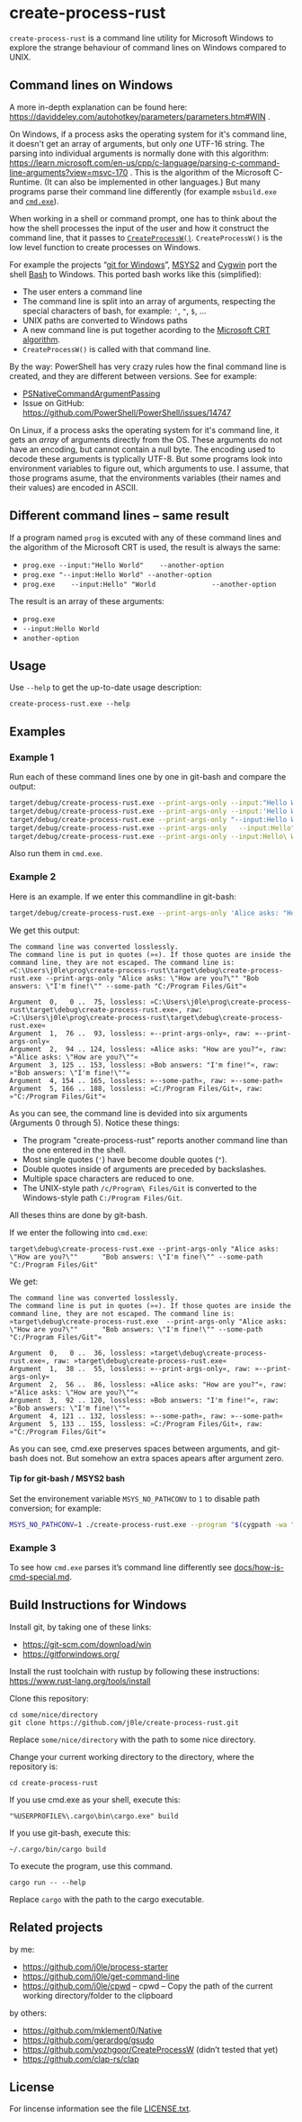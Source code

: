 # create-process-rust

`create-process-rust` is a command line utility for Microsoft Windows to explore the strange behaviour of command lines on Windows compared to UNIX.

## Command lines on Windows

A more in-depth explanation can be found here: https://daviddeley.com/autohotkey/parameters/parameters.htm#WIN .

On Windows, if a process asks the operating system for it's command line, it doesn't get an array of arguments, but only *one* UTF-16 string.
The parsing into individual arguments is normally done with this algorithm: https://learn.microsoft.com/en-us/cpp/c-language/parsing-c-command-line-arguments?view=msvc-170 .
This is the algorithm of the Microsoft C-Runtime. (It can also be implemented in other languages.)
But many programs parse their command line differently (for example `msbuild.exe` and [`cmd.exe`](/docs/how-is-cmd-special.md)).

When working in a shell or command prompt, one has to think about the how the shell processes the input of the user and how it construct the command line, that it passes to [`CreateProcessW()`](https://learn.microsoft.com/en-us/windows/win32/api/processthreadsapi/nf-processthreadsapi-createprocessw).
`CreateProcessW()` is the low level function to create processes on Windows.

For example the projects “[git for Windows](https://gitforwindows.org/)”, [MSYS2](https://www.msys2.org/) and [Cygwin](https://www.cygwin.com/) port the shell [Bash](https://en.wikipedia.org/wiki/Bash_(Unix_shell)) to Windows.
This ported bash works like this (simplified):

- The user enters a command line
- The command line is split into an array of arguments, respecting the special characters of bash, for example: `'`, `"`, `$`, ...
- UNIX paths are converted to Windows paths
- A new command line is put together acording to the [Microsoft CRT algorithm](https://learn.microsoft.com/en-us/cpp/c-language/parsing-c-command-line-arguments?view=msvc-170).
- `CreateProcessW()` is called with that command line.

By the way: PowerShell has very crazy rules how the final command line is created, and they are different between versions.
See for example:

- [PSNativeCommandArgumentPassing](https://learn.microsoft.com/en-us/powershell/scripting/learn/experimental-features?view=powershell-7.3#psnativecommandargumentpassing)
- Issue on GitHub: https://github.com/PowerShell/PowerShell/issues/14747

On Linux, if a process asks the operating system for it's command line, it gets an *array* of arguments directly from the OS.
These arguments do not have an encoding, but cannot contain a null byte. The encoding used to decode these arguments is typlically UTF-8.
But some programs look into environment variables to figure out, which arguments to use. 
I assume, that those programs asume, that the environments variables (their names and their values) are encoded in ASCII.

## Different command lines &#x2013; same result

If a program named `prog` is excuted with any of these command lines and the algorithm of the Microsoft CRT is used, the result is always the same:

- `prog.exe --input:"Hello World"    --another-option`
- `prog.exe "--input:Hello World" --another-option`
- `prog.exe    --input:Hello" "World              --another-option`

The result is an array of these arguments:
- `prog.exe`
- `--input:Hello World`
- `another-option`

## Usage

Use `--help` to get the up-to-date usage description:

```
create-process-rust.exe --help
```

## Examples

### Example 1

Run each of these command lines one by one in git-bash and compare the output:

```bash
target/debug/create-process-rust.exe --print-args-only --input:"Hello World"    --another-option
target/debug/create-process-rust.exe --print-args-only --input:'Hello World'    --another-option
target/debug/create-process-rust.exe --print-args-only "--input:Hello World" --another-option
target/debug/create-process-rust.exe --print-args-only   --input:Hello" "World              --another-option
target/debug/create-process-rust.exe --print-args-only --input:Hello\ World  --another-option

```

Also run them in `cmd.exe`.

### Example 2

Here is an example. If we enter this commandline in git-bash:

```bash
target/debug/create-process-rust.exe --print-args-only 'Alice asks: "How are you?"'      'Bob answers: "I'\''m fine!"' --some-path /c/Program\ Files/Git
```

We get this output:

```
The command line was converted losslessly.
The command line is put in quotes (»«). If those quotes are inside the command line, they are not escaped. The command line is:
»C:\Users\j0le\prog\create-process-rust\target\debug\create-process-rust.exe --print-args-only "Alice asks: \"How are you?\"" "Bob answers: \"I'm fine!\"" --some-path "C:/Program Files/Git"«

Argument  0,   0 ..  75, lossless: »C:\Users\j0le\prog\create-process-rust\target\debug\create-process-rust.exe«, raw: »C:\Users\j0le\prog\create-process-rust\target\debug\create-process-rust.exe«
Argument  1,  76 ..  93, lossless: »--print-args-only«, raw: »--print-args-only«
Argument  2,  94 .. 124, lossless: »Alice asks: "How are you?"«, raw: »"Alice asks: \"How are you?\""«
Argument  3, 125 .. 153, lossless: »Bob answers: "I'm fine!"«, raw: »"Bob answers: \"I'm fine!\""«
Argument  4, 154 .. 165, lossless: »--some-path«, raw: »--some-path«
Argument  5, 166 .. 188, lossless: »C:/Program Files/Git«, raw: »"C:/Program Files/Git"«
```

As you can see, the command line is devided into six arguments (Arguments 0 through 5).
Notice these things:
- The program "create-process-rust" reports another command line than the one entered in the shell.
- Most single quotes (`'`) have become double quotes (`"`).
- Double quotes inside of arguments are preceded by backslashes.
- Multiple space characters are reduced to one.
- The UNIX-style path `/c/Program\ Files/Git` is converted to the Windows-style path `C:/Program Files/Git`.

All theses thins are done by git-bash.

If we enter the following into `cmd.exe`:

```
target\debug\create-process-rust.exe --print-args-only "Alice asks: \"How are you?\""      "Bob answers: \"I'm fine!\"" --some-path "C:/Program Files/Git"
```

We get:

```
The command line was converted losslessly.
The command line is put in quotes (»«). If those quotes are inside the command line, they are not escaped. The command line is:
»target\debug\create-process-rust.exe  --print-args-only "Alice asks: \"How are you?\""      "Bob answers: \"I'm fine!\"" --some-path "C:/Program Files/Git"«

Argument  0,   0 ..  36, lossless: »target\debug\create-process-rust.exe«, raw: »target\debug\create-process-rust.exe«
Argument  1,  38 ..  55, lossless: »--print-args-only«, raw: »--print-args-only«
Argument  2,  56 ..  86, lossless: »Alice asks: "How are you?"«, raw: »"Alice asks: \"How are you?\""«
Argument  3,  92 .. 120, lossless: »Bob answers: "I'm fine!"«, raw: »"Bob answers: \"I'm fine!\""«
Argument  4, 121 .. 132, lossless: »--some-path«, raw: »--some-path«
Argument  5, 133 .. 155, lossless: »C:/Program Files/Git«, raw: »"C:/Program Files/Git"«
```

As you can see, cmd.exe preserves spaces between arguments, and git-bash does not. But somehow an extra spaces apears after argument zero.

#### Tip for git-bash / MSYS2 bash

Set the environement variable `MSYS_NO_PATHCONV` to `1` to disable path conversion; for example:

```sh
MSYS_NO_PATHCONV=1 ./create-process-rust.exe --program "$(cygpath -wa "$(which cmd.exe)" )" --cmd-line-in-arg '/c (echo hello world)'
```

### Example 3

To see how `cmd.exe` parses it’s command line differently see [docs/how-is-cmd-special.md](/docs/how-is-cmd-special.md).

## Build Instructions for Windows

Install git, by taking one of these links:
- https://git-scm.com/download/win
- https://gitforwindows.org/


Install the rust toolchain with rustup by following these instructions: https://www.rust-lang.org/tools/install

Clone this repository:

```
cd some/nice/directory
git clone https://github.com/j0le/create-process-rust.git
```

Replace `some/nice/directory` with the path to some nice directory.

Change your current working directory to the directory, where the repository is:

```
cd create-process-rust
```

If you use cmd.exe as your shell, execute this:

```
"%USERPROFILE%\.cargo\bin\cargo.exe" build
```

If you use git-bash, execute this:

```
~/.cargo/bin/cargo build
```

To execute the program, use this command.

```
cargo run -- --help
```

Replace `cargo` with the path to the cargo executable.


## Related projects

by me:
- https://github.com/j0le/process-starter
- https://github.com/j0le/get-command-line
- https://github.com/j0le/cpwd – cpwd – Copy the path of the current working directory/folder to the clipboard

by others:
- https://github.com/mklement0/Native
- https://github.com/gerardog/gsudo
- https://github.com/yozhgoor/CreateProcessW (didn’t tested that yet)
- https://github.com/clap-rs/clap

## License

For lincense information see the file [LICENSE.txt](LICENSE.txt).
